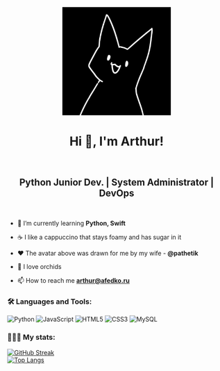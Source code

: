 <div id="header" align="center">
  <img src="https://github.com/Nightmarest/Nightmarest/blob/main/cat.png" width="250"/>
</div>


<h1 align="center">Hi 👋, I'm Arthur!</h1>
<br>
<h2 align = "center"> Python Junior Dev. | System Administrator | DevOps </h2>
<br>


  
- 🌱 I’m currently learning **Python, Swift**
  
- ☕️ I like a cappuccino that stays foamy and has sugar in it
  
- ❤️ The avatar above was drawn for me by my wife - **@pathetik**
  
- 🌷 I love orchids

- 📫 How to reach me **arthur@afedko.ru**
  

  
<h3>🛠️ Languages and Tools:</h3>
  
  ![Python](https://img.shields.io/badge/python-3670A0?style=for-the-badge&logo=python&logoColor=ffdd54)
  ![JavaScript](https://img.shields.io/badge/javascript-%23323330.svg?style=for-the-badge&logo=javascript&logoColor=%23F7DF1E)
  ![HTML5](https://img.shields.io/badge/html5-%23E34F26.svg?style=for-the-badge&logo=html5&logoColor=white)
  ![CSS3](https://img.shields.io/badge/css3-%231572B6.svg?style=for-the-badge&logo=css3&logoColor=white)
  ![MySQL](https://img.shields.io/badge/mysql-%2300f.svg?style=for-the-badge&logo=mysql&logoColor=white)


<h3>👨🏻‍💻 My stats:</h3>

  [![GitHub Streak](http://github-readme-streak-stats.herokuapp.com?user=Nightmarest&theme=dark&background=000000)](https://git.io/streak-stats)<br>
  [![Top Langs](https://github-readme-stats.vercel.app/api/top-langs/?username=Nightmarest&layout=compact&theme=vision-friendly-dark)](https://github.com/anuraghazra/github-readme-stats)

  
